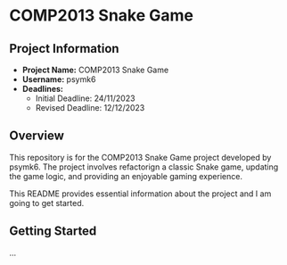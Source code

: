 # COMP2013 Snake Game

## Project Information

- **Project Name:** COMP2013 Snake Game
- **Username:** psymk6
- **Deadlines:** 
  - Initial Deadline: 24/11/2023
  - Revised Deadline: 12/12/2023

## Overview

This repository is for the COMP2013 Snake Game project developed by psymk6. The project involves refactorign a classic Snake game, updating the game logic, and providing an enjoyable gaming experience. 

This README provides essential information about the project and I am going to get started.

## Getting Started

...
